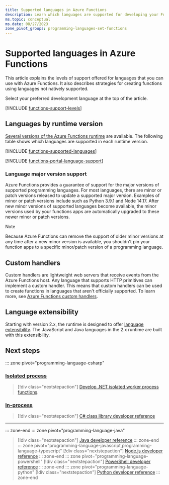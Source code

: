 ```yaml
---
title: Supported languages in Azure Functions
description: Learn which languages are supported for developing your Functions in Azure, the support level of the various language versions, and potential end-of-life dates.
ms.topic: conceptual
ms.date: 08/27/2023
zone_pivot_groups: programming-languages-set-functions
---
```


# Supported languages in Azure Functions

This article explains the levels of support offered for languages that you can use with Azure Functions. It also describes strategies for creating functions using languages not natively supported.

Select your preferred development language at the top of the article.

[!INCLUDE [functions-support-levels](../../includes/functions-support-levels.md)]

## Languages by runtime version 

[Several versions of the Azure Functions runtime](functions-versions.md) are available. The following table shows which languages are supported in each runtime version.

[!INCLUDE [functions-supported-languages](../../includes/functions-supported-languages.md)] 

[!INCLUDE [functions-portal-language-support](../../includes/functions-portal-language-support.md)]

### Language major version support

Azure Functions provides a guarantee of support for the major versions of supported programming languages. For most languages, there are minor or patch versions released to update a supported major version. Examples of minor or patch versions include such as Python 3.9.1 and Node 14.17. After new minor versions of supported languages become available, the minor versions used by your functions apps are automatically upgraded to these newer minor or patch versions. 

> [!NOTE]
>Because Azure Functions can remove the support of older minor versions at any time after a new minor version is available, you shouldn't pin your function apps to a specific minor/patch version of a programming language.  
>

## Custom handlers

Custom handlers are lightweight web servers that receive events from the Azure Functions host. Any language that supports HTTP primitives can implement a custom handler. This means that custom handlers can be used to create functions in languages that aren't officially supported. To learn more, see [Azure Functions custom handlers](functions-custom-handlers.md).

## Language extensibility

Starting with version 2.x, the runtime is designed to offer [language extensibility](https://github.com/Azure/azure-webjobs-sdk-script/wiki/Language-Extensibility). The JavaScript and Java languages in the 2.x runtime are built with this extensibility.

## Next steps  
::: zone pivot="programming-language-csharp"  
### [Isolated process](#tab/isolated-process)

> [!div class="nextstepaction"]
> [Develop .NET isolated worker process functions](../articles/azure-functions/dotnet-isolated-process-guide.md).

### [In-process](#tab/in-process)

> [!div class="nextstepaction"]
> [C# class library developer reference](functions-dotnet-class-library.md)   

---

::: zone-end
::: zone pivot="programming-language-java"
> [!div class="nextstepaction"]
> [Java developer reference](functions-reference-java.md)
::: zone-end
::: zone pivot="programming-language-javascript,programming-language-typescript"
> [!div class="nextstepaction"]
> [Node.js developer reference](functions-reference-node.md?tabs=javascript)
::: zone-end
::: zone pivot="programming-language-powershell"
> [!div class="nextstepaction"]
> [PowerShell developer reference](functions-reference-powershell.md)
::: zone-end
::: zone pivot="programming-language-python"
> [!div class="nextstepaction"]
> [Python developer reference](functions-reference-python.md)
::: zone-end
